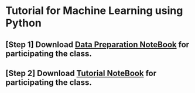Tutorial for Machine Learning using Python
====================================================================

## [Step 1] Download [Data Preparation NoteBook](https://raw.github.com/jeonkiwan/PythonTutorial/master/Tutorial02/DataPreparation.ipynb) for participating the class.

## [Step 2] Download [Tutorial NoteBook](https://raw.github.com/jeonkiwan/PythonTutorial/master/Tutorial02/Tutorial02.ipynb) for participating the class.



